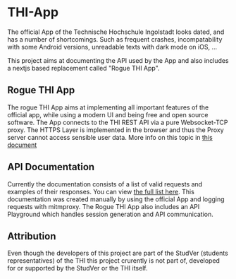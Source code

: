 # THI-App

The official App of the Technische Hochschule Ingolstadt looks dated, and has a
number of shortcomings. Such as frequent crashes, incompatability with some
Android versions, unreadable texts with dark mode on iOS, ...

This project aims at documenting the API used by the App and also includes
a nextjs based replacement called "Rogue THI App".

## Rogue THI App

The rogue THI App aims at implementing all important features of the official
app, while using a modern UI and being free and open source software.
The App connects to the THI REST API via a pure Websocket-TCP proxy. The HTTPS
Layer is implemented in the browser and thus the Proxy server cannot access
sensible user data.
More info on this topic in [this document](data-security.md)


## API Documentation

Currently the documentation consists of a list of valid requests and examples
of their responses.
You can view [the full list here](thi-rest-api.md). This documentation was
created manually by using the official App and logging requests with mitmproxy.
The Rogue THI App also includes an API Playground which handles session
generation and API communication.

## Attribution

Even though the developers of this project are part of the StudVer (students
representatives) of the THI this project crurently is not part of, developed
for or supported by the StudVer or the THI itself. 
